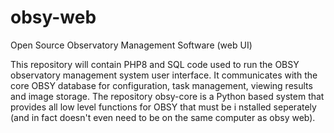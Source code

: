 # obsy-web
Open Source Observatory Management Software (web UI)

This repository will contain PHP8 and SQL code used to run the OBSY observatory management system user interface. 
It communicates with the core OBSY database for configuration, task management, viewing results and image storage. 
The repository obsy-core is a Python based system that provides all low level functions for OBSY that must be i
nstalled seperately (and in fact doesn't even need to be on the same computer as obsy web). 
